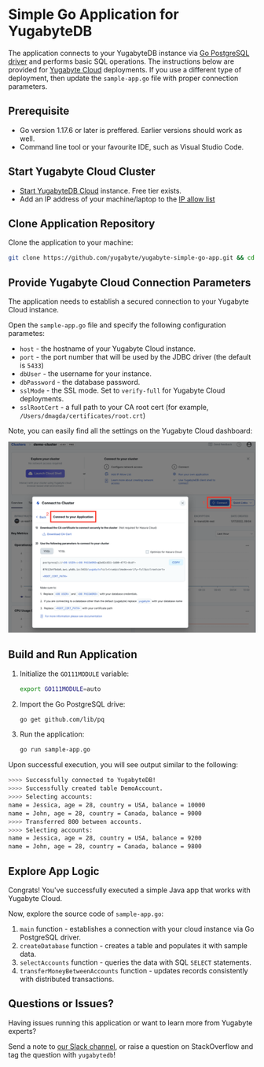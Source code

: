 # Simple Go Application for YugabyteDB

The application connects to your YugabyteDB instance via 
[Go PostgreSQL driver](https://docs.yugabyte.com/latest/reference/drivers/ysql-client-drivers/#go-postgresql-driver-pq) and performs basic SQL 
operations. The instructions below are provided for [Yugabyte Cloud](https://cloud.yugabyte.com/) deployments. 
If you use a different type of deployment, then update the `sample-app.go` file with proper connection parameters.

## Prerequisite
* Go version 1.17.6 or later is preffered. Earlier versions should work as well.
* Command line tool or your favourite IDE, such as Visual Studio Code.

## Start Yugabyte Cloud Cluster

* [Start YugabyteDB Cloud](https://docs.yugabyte.com/latest/yugabyte-cloud/cloud-quickstart/qs-add/) instance. Free tier exists.
* Add an IP address of your machine/laptop to the [IP allow list](https://docs.yugabyte.com/latest/yugabyte-cloud/cloud-secure-clusters/add-connections/#manage-ip-allow-lists)

## Clone Application Repository

Clone the application to your machine:

```bash
git clone https://github.com/yugabyte/yugabyte-simple-go-app.git && cd yugabyte-simple-go-app
```

## Provide Yugabyte Cloud Connection Parameters

The application needs to establish a secured connection to your Yugabyte Cloud instance.

Open the `sample-app.go` file and specify the following configuration parametes:
* `host` - the hostname of your Yugabyte Cloud instance.
* `port` - the port number that will be used by the JDBC driver (the default is `5433`)
* `dbUser` - the username for your instance.
* `dbPassword` - the database password.
* `sslMode` - the SSL mode. Set to `verify-full` for Yugabyte Cloud deployments.
* `sslRootCert` - a full path to your CA root cert (for example, `/Users/dmagda/certificates/root.crt`) 

Note, you can easily find all the settings on the Yugabyte Cloud dashboard:

![image](resources/cloud_app_settings.png)

## Build and Run Application

1. Initialize the `GO111MODULE` variable:
    ```bash
    export GO111MODULE=auto
    ```
2. Import the Go PostgreSQL drive:
    ```bash
    go get github.com/lib/pq
    ```
3. Run the application:
    ```bash
    go run sample-app.go
    ```

Upon successful execution, you will see output similar to the following:

```bash
>>>> Successfully connected to YugabyteDB!
>>>> Successfully created table DemoAccount.
>>>> Selecting accounts:
name = Jessica, age = 28, country = USA, balance = 10000
name = John, age = 28, country = Canada, balance = 9000
>>>> Transferred 800 between accounts.
>>>> Selecting accounts:
name = Jessica, age = 28, country = USA, balance = 9200
name = John, age = 28, country = Canada, balance = 9800
```

## Explore App Logic

Congrats! You've successfully executed a simple Java app that works with Yugabyte Cloud.

Now, explore the source code of `sample-app.go`:
1. `main` function - establishes a connection with your cloud instance via Go PostgreSQL driver.
3. `createDatabase` function - creates a table and populates it with sample data.
4. `selectAccounts` function - queries the data with SQL `SELECT` statements.
5. `transferMoneyBetweenAccounts` function - updates records consistently with distributed transactions.

## Questions or Issues?

Having issues running this application or want to learn more from Yugabyte experts?

Send a note to [our Slack channel](https://join.slack.com/t/yugabyte-db/shared_invite/zt-xbd652e9-3tN0N7UG0eLpsace4t1d2A),
or raise a question on StackOverflow and tag the question with `yugabytedb`!